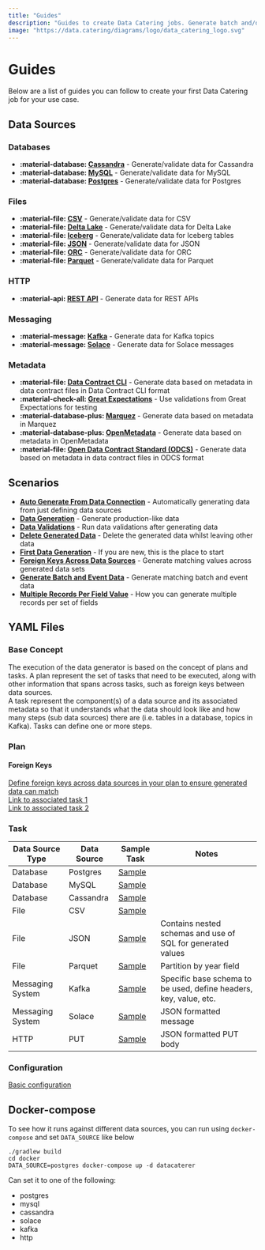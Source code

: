 ```yaml
---
title: "Guides"
description: "Guides to create Data Catering jobs. Generate batch and/or event data, validate data, read metadata or any other scenario."
image: "https://data.catering/diagrams/logo/data_catering_logo.svg"
---
```


# Guides

Below are a list of guides you can follow to create your first Data Catering job for your use case.

## Data Sources

### Databases

<div class="grid cards" markdown>

- __:material-database: [Cassandra]__ - Generate/validate data for Cassandra
- __:material-database: [MySQL]__ - Generate/validate data for MySQL
- __:material-database: [Postgres]__ - Generate/validate data for Postgres

</div>
  
  [Cassandra]: data-source/database/cassandra.md
  [MySQL]: data-source/database/mysql.md
  [Postgres]: data-source/database/postgres.md

### Files

<div class="grid cards" markdown>

- __:material-file: [CSV]__ - Generate/validate data for CSV
- __:material-file: [Delta Lake]__ - Generate/validate data for Delta Lake
- __:material-file: [Iceberg]__ - Generate/validate data for Iceberg tables
- __:material-file: [JSON]__ - Generate/validate data for JSON
- __:material-file: [ORC]__ - Generate/validate data for ORC
- __:material-file: [Parquet]__ - Generate/validate data for Parquet

</div>

  [CSV]: data-source/file/csv.md
  [Delta Lake]: data-source/file/delta-lake.md
  [Iceberg]: data-source/file/iceberg.md
  [JSON]: data-source/file/json.md
  [ORC]: data-source/file/orc.md
  [Parquet]: data-source/file/parquet.md

### HTTP

<div class="grid cards" markdown>

- __:material-api: [REST API]__ - Generate data for REST APIs

</div>

  [REST API]: data-source/http/http.md

### Messaging

<div class="grid cards" markdown>

- __:material-message: [Kafka]__ - Generate data for Kafka topics
- __:material-message: [Solace]__ - Generate data for Solace messages

</div>

  [Kafka]: data-source/messaging/kafka.md
  [Solace]: data-source/messaging/solace.md

### Metadata

<div class="grid cards" markdown>

- __:material-file: [Data Contract CLI]__ - Generate data based on metadata in data contract files in Data Contract CLI format
- __:material-check-all: [Great Expectations]__ - Use validations from Great Expectations for testing
- __:material-database-plus: [Marquez]__ - Generate data based on metadata in Marquez
- __:material-database-plus: [OpenMetadata]__ - Generate data based on metadata in OpenMetadata
- __:material-file: [Open Data Contract Standard (ODCS)]__ - Generate data based on metadata in data contract files in ODCS format

</div>

  [Data Contract CLI]: data-source/metadata/data-contract-cli.md
  [Great Expectations]: data-source/metadata/great-expectations.md
  [Marquez]: data-source/metadata/marquez.md
  [OpenMetadata]: data-source/metadata/open-metadata.md
  [Open Data Contract Standard (ODCS)]: data-source/metadata/open-data-contract-standard.md


## Scenarios

<div class="grid cards" markdown>

- __[Auto Generate From Data Connection]__ - Automatically generating data from just defining data sources
- __[Data Generation]__ - Generate production-like data
- __[Data Validations]__ - Run data validations after generating data
- __[Delete Generated Data]__ - Delete the generated data whilst leaving other data
- __[First Data Generation]__ - If you are new, this is the place to start
- __[Foreign Keys Across Data Sources]__ - Generate matching values across generated data sets
- __[Generate Batch and Event Data]__ - Generate matching batch and event data
- __[Multiple Records Per Field Value]__ - How you can generate multiple records per set of fields

</div>

  [Auto Generate From Data Connection]: scenario/auto-generate-connection.md
  [Data Generation]: scenario/data-generation.md
  [Data Validations]: scenario/data-validation.md
  [Delete Generated Data]: scenario/delete-generated-data.md
  [First Data Generation]: scenario/first-data-generation.md
  [Foreign Keys Across Data Sources]: scenario/batch-and-event.md
  [Generate Batch and Event Data]: scenario/batch-and-event.md
  [Multiple Records Per Field Value]: scenario/records-per-field.md

## YAML Files

### Base Concept

The execution of the data generator is based on the concept of plans and tasks. A plan represent the set of tasks that
need to be executed,
along with other information that spans across tasks, such as foreign keys between data sources.  
A task represent the component(s) of a data source and its associated metadata so that it understands what the data
should look like
and how many steps (sub data sources) there are (i.e. tables in a database, topics in Kafka). Tasks can define one or
more steps.

### Plan

#### Foreign Keys

[Define foreign keys across data sources in your plan to ensure generated data can match](https://github.com/data-catering/data-caterer-example/blob/main/docker/data/custom/plan/foreign-key-example.yaml)  
[Link to associated task 1](https://github.com/data-catering/data-caterer-example/blob/main/docker/data/custom/task/file/json/json-account-task.yaml)  
[Link to associated task 2](https://github.com/data-catering/data-caterer-example/blob/main/docker/data/custom/task/jdbc/postgres/postgres-account-task.yaml)

### Task

| Data Source Type | Data Source | Sample Task                                                                                                                                  | Notes                                                             |
|------------------|-------------|----------------------------------------------------------------------------------------------------------------------------------------------|-------------------------------------------------------------------|
| Database         | Postgres    | [Sample](https://github.com/data-catering/data-caterer-example/blob/main/docker/data/custom/task/jdbc/postgres/postgres-account-task.yaml)   |                                                                   |
| Database         | MySQL       | [Sample](https://github.com/data-catering/data-caterer-example/blob/main/docker/data/custom/task/jdbc/mysql/mysql-account-task.yaml)         |                                                                   |
| Database         | Cassandra   | [Sample](https://github.com/data-catering/data-caterer-example/blob/main/docker/data/custom/task/cassandra/cassandra-customer-task.yaml)     |                                                                   |
| File             | CSV         | [Sample](https://github.com/data-catering/data-caterer-example/blob/main/docker/data/custom/task/file/csv/csv-transaction-task.yaml)         |                                                                   |
| File             | JSON        | [Sample](https://github.com/data-catering/data-caterer-example/blob/main/docker/data/custom/task/file/json/json-account-task.yaml)           | Contains nested schemas and use of SQL for generated values       |
| File             | Parquet     | [Sample](https://github.com/data-catering/data-caterer-example/blob/main/docker/data/custom/task/file/parquet/parquet-transaction-task.yaml) | Partition by year field                                          |
| Messaging System | Kafka       | [Sample](https://github.com/data-catering/data-caterer-example/blob/main/docker/data/custom/task/kafka/kafka-account-task.yaml)              | Specific base schema to be used, define headers, key, value, etc. |
| Messaging System | Solace      | [Sample](https://github.com/data-catering/data-caterer-example/blob/main/docker/data/custom/task/jms/solace/jms-account-task.yaml)           | JSON formatted message                                            |
| HTTP             | PUT         | [Sample](https://github.com/data-catering/data-caterer-example/blob/main/docker/data/custom/task/http/http-account-task.yaml)                | JSON formatted PUT body                                           |

### Configuration

[Basic configuration](https://github.com/data-catering/data-caterer-example/blob/main/docker/data/custom/application.conf)

## Docker-compose

To see how it runs against different data sources, you can run using `docker-compose` and set `DATA_SOURCE` like below

```shell
./gradlew build
cd docker
DATA_SOURCE=postgres docker-compose up -d datacaterer
```

Can set it to one of the following:

- postgres
- mysql
- cassandra
- solace
- kafka
- http
